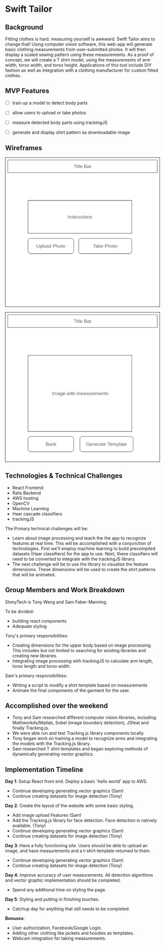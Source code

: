 # Swift Tailor

## Background

Fitting clothes is hard. measuring yourself is awkward. Swift Tailor aims to change that! Using computer vision software, this web-app will generate basic clothing measurements from user-submitted photos. It will then display a scaled sewing pattern using these measurements. As a proof of concept, we will create a T shirt model, using the measurements of arm width, torso width, and torso height.
Applications of this tool include DIY fashion as well as integration with a clothing manufacturer for custom fitted clothes.

## MVP Features

- [ ] train up a model to detect body parts
- [ ] allow users to upload or take photos
- [ ] measure detected body parts using trackingJS
- [ ] generate and display shirt pattern as downloadable image


## Wireframes

![wireframe1](docs/wireframes/wireframe1.png)

![wireframe2](docs/wireframes/wireframe2.png)


## Technologies & Technical Challenges
  - React Frontend
  - Rails Backend
  - AWS hosting
  - OpenCV
  - Machine Learning
  - Haar cascade classifiers
  - trackingJS

  The Primary technical challenges will be:
  - Learn about image processing and teach the the app to recognize features at real time. This will be accomplished with a conjunction of technologies.  First we'll employ machine learning to build precompiled datasets (Haar classifiers) for the app to use.  Next, these classifiers will need to be converted to integrate with the trackingJS library.
  -  The next challenge will be to use the library to visualize the feature dimensions. These dimensions will be used to create the shirt patterns that will be animated.

## Group Members and Work Breakdown
StonyTech is Tony Wang and Sam Faber-Manning.

To be divided:
  - building react components
  - Adequate styling

Tony's primary responsibilities:
  - Creating dimensions for the upper body based on image processing.  This includes but not limited to searching for existing libraries and creating new libraries.
  - Integrating image processing with trackingJS to calculate arm length, torso length and torso width.

Sam's primary responsibilities:
  - Writing a script to modify a shirt template based on measurements
  - Animate the final components of the garment for the user.

## Accomplished over the weekend
  - Tony and Sam researched different computer vision libraries, including: Mathworkds/Matlab, Sobel (image boundary detection), JSfeat and finally Tracking.js.
  - We were able run and test Tracking.js library components locally.
  - Tony began work on training a model to recognize arms and integrating the models with the Tracking.js library.
  - Sam researched T shirt templates and began exploring methods of dynamically generating vector graphics.

## Implementation Timeline

**Day 1**: Setup React front end. Deploy a basic 'hello world' app to AWS.
  - Continue developing generating vector graphics (Sam)
  - Continue creating datasets for image detection (Tony)

**Day 2**: Create the layout of the website with some basic styling.
  - Add image upload Features (Sam)
  - Add the Tracking.js library for face detection.  Face detection is natively available. (Tony)
  - Continue developing generating vector graphics (Sam)
  - Continue creating datasets for image detection (Tony)

**Day 3**: Have a fully functioning site.  Users should be able to upload an image, and have measurements and a t-shirt template returned to them.
  - Continue developing generating vector graphics (Sam)
  - Continue creating datasets for image detection (Tony)

**Day 4**: Improve accuracy of user measurements.  All detection algorithms and vector graphic implementation should be completed.
  - Spend any additional time on styling the page.

**Day 5**: Styling and putting in finishing touches.
  - Catchup day for anything that still needs to be completed.

**Bonuses**:
  - User authorization, Facebook/Google Login.
  - Adding other clothing like jackets and hoodies as templates.
  - Webcam integration for taking measurements.
